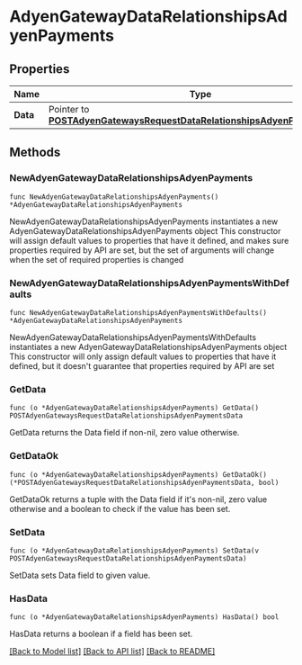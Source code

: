 # AdyenGatewayDataRelationshipsAdyenPayments

## Properties

Name | Type | Description | Notes
------------ | ------------- | ------------- | -------------
**Data** | Pointer to [**POSTAdyenGatewaysRequestDataRelationshipsAdyenPaymentsData**](POSTAdyenGatewaysRequestDataRelationshipsAdyenPaymentsData.md) |  | [optional] 

## Methods

### NewAdyenGatewayDataRelationshipsAdyenPayments

`func NewAdyenGatewayDataRelationshipsAdyenPayments() *AdyenGatewayDataRelationshipsAdyenPayments`

NewAdyenGatewayDataRelationshipsAdyenPayments instantiates a new AdyenGatewayDataRelationshipsAdyenPayments object
This constructor will assign default values to properties that have it defined,
and makes sure properties required by API are set, but the set of arguments
will change when the set of required properties is changed

### NewAdyenGatewayDataRelationshipsAdyenPaymentsWithDefaults

`func NewAdyenGatewayDataRelationshipsAdyenPaymentsWithDefaults() *AdyenGatewayDataRelationshipsAdyenPayments`

NewAdyenGatewayDataRelationshipsAdyenPaymentsWithDefaults instantiates a new AdyenGatewayDataRelationshipsAdyenPayments object
This constructor will only assign default values to properties that have it defined,
but it doesn't guarantee that properties required by API are set

### GetData

`func (o *AdyenGatewayDataRelationshipsAdyenPayments) GetData() POSTAdyenGatewaysRequestDataRelationshipsAdyenPaymentsData`

GetData returns the Data field if non-nil, zero value otherwise.

### GetDataOk

`func (o *AdyenGatewayDataRelationshipsAdyenPayments) GetDataOk() (*POSTAdyenGatewaysRequestDataRelationshipsAdyenPaymentsData, bool)`

GetDataOk returns a tuple with the Data field if it's non-nil, zero value otherwise
and a boolean to check if the value has been set.

### SetData

`func (o *AdyenGatewayDataRelationshipsAdyenPayments) SetData(v POSTAdyenGatewaysRequestDataRelationshipsAdyenPaymentsData)`

SetData sets Data field to given value.

### HasData

`func (o *AdyenGatewayDataRelationshipsAdyenPayments) HasData() bool`

HasData returns a boolean if a field has been set.


[[Back to Model list]](../README.md#documentation-for-models) [[Back to API list]](../README.md#documentation-for-api-endpoints) [[Back to README]](../README.md)


